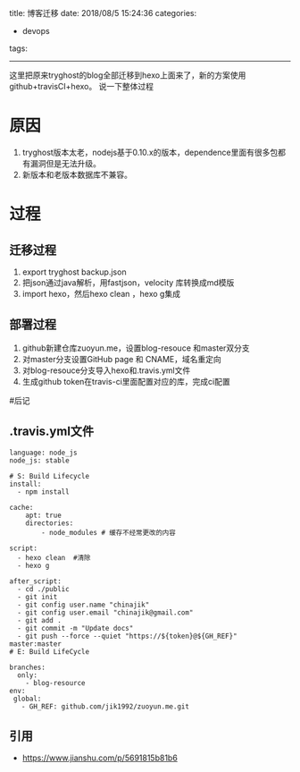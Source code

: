 title: 博客迁移
date: 2018/08/5 15:24:36
categories:

-  devops

tags:



---



这里把原来tryghost的blog全部迁移到hexo上面来了，新的方案使用github+travisCI+hexo。
说一下整体过程

# 原因
1. tryghost版本太老，nodejs基于0.10.x的版本，dependence里面有很多包都有漏洞但是无法升级。
2. 新版本和老版本数据库不兼容。

# 过程
## 迁移过程
 1. export tryghost backup.json
 2. 把json通过java解析，用fastjson，velocity 库转换成md模版
 3. import hexo，然后hexo clean ，hexo g集成
## 部署过程
 1. github新建仓库zuoyun.me，设置blog-resouce 和master双分支
 2. 对master分支设置GitHub page 和 CNAME，域名重定向
 3. 对blog-resouce分支导入hexo和.travis.yml文件
 4. 生成github token在travis-ci里面配置对应的库，完成ci配置

#后记 
## .travis.yml文件

```
language: node_js
node_js: stable

# S: Build Lifecycle
install:
  - npm install

cache:
    apt: true
    directories:
        - node_modules # 缓存不经常更改的内容

script:
  - hexo clean  #清除
  - hexo g

after_script:
  - cd ./public
  - git init
  - git config user.name "chinajik"
  - git config user.email "chinajik@gmail.com"
  - git add .
  - git commit -m "Update docs"
  - git push --force --quiet "https://${token}@${GH_REF}" master:master
# E: Build LifeCycle

branches:
  only:
    - blog-resource
env:
 global:
   - GH_REF: github.com/jik1992/zuoyun.me.git
```
## 引用

* https://www.jianshu.com/p/5691815b81b6
